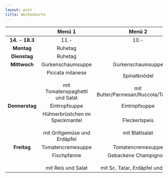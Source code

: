 ```yaml
---
layout: post
title: Wochenkarte
---
```


|  | Menü 1 | Menü 2 |
:---: | :---: | :---:
| **14. - 18.3** | 11.- | 10.- |
| **Montag** | Ruhetag |  |
| **Dienstag** | Ruhetag |  |
| **Mittwoch** | Gurkenschaumsuppe | Gurkenschaumsuppe |
|  | Piccata milanese <br><br> mit Tomatenspaghetti und Salat | Spinatknödel <br><br> mit Butter/Parmesan/Ruccola/Tomaten|
| **Donnerstag** | Eintropfsuppe | Eintropfsuppe |
|  | Hühnerbrüstchen im Speckmantel <br><br> mit Grillgemüse und Erdäpfel| Fleckerlspeis <br><br> mit Blattsalat
| **Freitag** | Tomatencremesuppe | Tomatencremesuppe |
|  | Fischpfanne <br><br> mit Reis und Salat | Gebackene Champignons <br><br> mit Sc. Tatar, Erdäpfel und Salat |